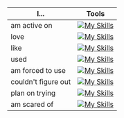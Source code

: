 | I... | Tools |
| - | - |
| am active on | [![My Skills](https://skillicons.dev/icons?i=discord,stackoverflow,github,stackoverflow&theme=dark)](https://skillicons.dev) |
| love | [![My Skills](https://skillicons.dev/icons?i=discordjs,nodejs,py,react,tailwind,ts,vscode,vscodium&theme=dark)](https://skillicons.dev) |
| like | [![My Skills](https://skillicons.dev/icons?i=sqlite,css,html,js,npm,obsidian&theme=dark)](https://skillicons.dev) |
| used | [![My Skills](https://skillicons.dev/icons?i=sublime,nextjs,latex,md,materialui,mongodb,mysql,notion,opencv,replit&theme=dark)](https://skillicons.dev) |
| am forced to use | [![My Skills](https://skillicons.dev/icons?i=windows,vercel,codepen,git&theme=dark)](https://skillicons.dev) |
| couldn't figure out | [![My Skills](https://skillicons.dev/icons?i=regex,robloxstudio,supabase&theme=dark)](https://skillicons.dev) |
| plan on trying | [![My Skills](https://skillicons.dev/icons?i=angular,bun,deno,electron,express,firebase,go,java,lua,ruby,sass,svelte,swift&theme=dark)](https://skillicons.dev) |
| am scared of | [![My Skills](https://skillicons.dev/icons?i=c,cs,cpp,godot,graphql,netlify,flutter,bootstrap,dotnet,figma,kotlin,neovim,nim,pnpm,postgres,rust,threejs&theme=dark)](https://skillicons.dev) |
